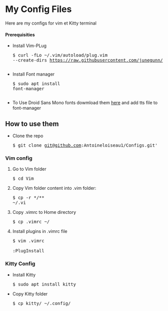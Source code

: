 # My Config Files

Here are my configs for vim et Kitty terminal


#### Prerequisities

* Install Vim-PLug <pre>$ curl -fLo ~/.vim/autoload/plug.vim --create-dirs https://raw.githubusercontent.com/junegunn/vim-plug/master/plug.vim

* Install Font manager <pre>$ sudo apt install font-manager

* To Use Droid Sans Mono fonts dowmload them [here](https://www.fontsquirrel.com/fonts/download/droid-sans) and add tts file to font-manager

## How to use them

* Clone the repo  <pre>$ git clone git@github.com:Antoineloiseau1/Configs.git'

### Vim config

1. Go to Vim folder <pre>$ cd Vim
2. Copy Vim folder content into .vim folder: <pre>$ cp -r \*/** ~/.vi
3. Copy .vimrc to Home directory <pre>$ cp .vimrc ~/
4. Install plugins in .vimrc file <pre>$ vim .vimrc  
:PlugInstall

### Kitty Config

* Install Kitty <pre>$ sudo apt install kitty
* Copy Kitty folder <pre>$ cp kitty/ ~/.config/


